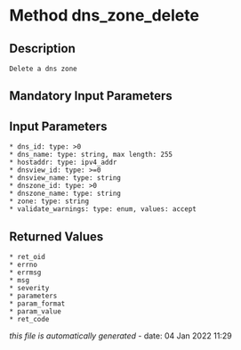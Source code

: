 # Method dns_zone_delete

## Description
	Delete a dns zone

## Mandatory Input Parameters

## Input Parameters
	* dns_id: type: >0
	* dns_name: type: string, max length: 255
	* hostaddr: type: ipv4_addr
	* dnsview_id: type: >=0
	* dnsview_name: type: string
	* dnszone_id: type: >0
	* dnszone_name: type: string
	* zone: type: string
	* validate_warnings: type: enum, values: accept

## Returned Values
	* ret_oid
	* errno
	* errmsg
	* msg
	* severity
	* parameters
	* param_format
	* param_value
	* ret_code


*this file is automatically generated* - date: 04 Jan 2022 11:29